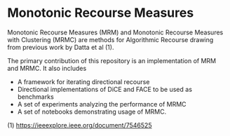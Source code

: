 # Monotonic Recourse Measures
Monotonic Recourse Measures (MRM) and Monotonic Recourse Measures with Clustering (MRMC) are methods for Algorithmic Recourse drawing from previous work by Datta et al (1).

The primary contribution of this repository is an implementation of MRM and MRMC. It also includes
* A framework for iterating directional recourse
* Directional implementations of DiCE and FACE to be used as benchmarks
* A set of experiments analyzing the performance of MRMC
* A set of notebooks demonstrating usage of MRMC.


(1) https://ieeexplore.ieee.org/document/7546525
